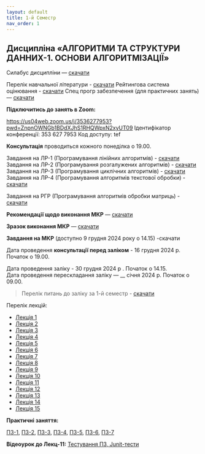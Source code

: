 ```yaml
---
layout: default
title: 1-й Семестр
nav_order: 1
---
```


## Дисципліна «АЛГОРИТМИ ТА СТРУКТУРИ ДАННИХ-1. ОСНОВИ АЛГОРИТМІЗАЦІЇ»

Силабус дисципліни — [скачати](https://www.dropbox.com/s/yrt2l9zt3zpnbbd/%D0%90%D0%A1%D0%94-1_%D0%A1%D0%B8%D0%BB%D0%B0%D0%B1%D1%83%D1%81_121_%D0%B1%D0%B0%D0%BA_1-%D0%B9%20%D1%81%D0%B5%D0%BC%D0%B5%D1%81%D1%82%D1%80.pdf?dl=0)

Перелік навчальної літератури - [скачати](https://www.dropbox.com/s/cm5mkvk83mr4obv/%D0%90%D0%A1%D0%94-1_%D0%A1%D0%BF%D0%B8%D1%81%D0%BE%D0%BA%20%D0%BB%D1%96%D1%82%D0%B5%D1%80%D0%B0%D1%82%D1%83%D1%80%D0%B8.pdf?dl=0)
Рейтингова система оцінювання - [скачати](https://www.dropbox.com/s/lbv9otxfkwlxy2v/%D0%90%D0%A1%D0%94-1_%D0%A0%D0%A1%D0%9E.pdf?dl=0)
Спец прогр забезпечення (для практичних занять) — [скачати](https://www.dropbox.com/s/9qw3f56ougvmhz4/%D0%90%D0%A1%D0%94-1_%D0%A1%D0%BF%D0%B5%D1%86%20%D0%9F%D0%97%20%D0%B4%D0%BB%D1%8F%20%D0%B7%D0%B0%D0%BD%D1%8F%D1%82%D1%8C.pdf?dl=0)

**Підключитись до занять в Zoom:**

https://us04web.zoom.us/j/3536277953?pwd=ZnpnOWNGb1BDdXJhS1RHQWpxN2xyUT09
Ідентифікатор конференції: 353 627 7953
Код доступу: tef

**Консультація** проводиться кожного понеділка о 19.00.

Завдання на ЛР-1 (Програмування лінійних алгоритмів) - [скачати](https://www.dropbox.com/s/n855q14qz1ifu2q/%D0%90%D0%A1%D0%94-1_%D0%9B%D0%A0-1.pdf?dl=0)  
Завдання на ЛР-2 (Програмування розгалужених алгоритмів) - [скачати](https://www.dropbox.com/s/9dbrqhjhtw1l2qt/%D0%90%D0%A1%D0%94-1_%D0%9B%D0%A0-2.pdf?dl=0)  
Завдання на  ЛР-3 (Програмування циклічних алгоритмів)  - [скачати](https://www.dropbox.com/s/t5nlxxr2rive45g/%D0%90%D0%A1%D0%94-1_%D0%9B%D0%A0-3.pdf?dl=0)  
Завдання на  ЛР-4 (Програмування алгоритмів текстової обробки)  - [скачати](https://www.dropbox.com/s/nibaiefqi2yac56/%D0%90%D0%A1%D0%94-1_%D0%9B%D0%A0-4.pdf?dl=0)  

Завдання на РГР (Програмування алгоритмів обробки матриць)  -  [скачати](https://www.dropbox.com/s/91fl36sb1qdkgsj/%D0%90%D0%A1%D0%94-1_%D0%A0%D0%93%D0%A0.pdf?dl=0)

**Рекомендації щодо виконання МКР** — [скачати](https://www.dropbox.com/scl/fi/d524qsn1ef3u9uc5pm4wv/1_-_.pdf?rlkey=ii8ihykxramn2fkux5pkufp8w&dl=0)

**Зразок виконання МКР** — [скачати](https://www.dropbox.com/scl/fi/bven0zrwlrvsdg75vvye8/1_-_-40_-_.pdf?rlkey=jw67n71qxb2n7fhxws2pmev7w&dl=0)

**Завдання на МКР** (доступно 9 грудня 2024 року о 14.15) -скачати

Дата проведення **консультації перед заліком** - 16 грудня 2024 р. Початок о 19.00.

Дата проведення заліку - 30 грудня 2024 р . Початок о 14.15.  
Дата проведення перескладання заліку — __ січня 2024 р. Початок о 09.00.

> Перелік питань до заліку за 1-й семестр - [скачати](https://www.dropbox.com/scl/fi/f9m7vbgc5yrswm0xdc1up/1_.pdf?rlkey=mcl1leght60ids1epvbb8aylh&dl=0)

Перелік лекцій:

- [Лекція 1](https://www.dropbox.com/s/56cnypjlvh18en5/%D0%90%D0%A1%D0%94-1_%D0%9B%D0%B5%D0%BA%D1%86%D1%96%D1%8F-1.pdf?dl=0)
- [Лекція 2](https://www.dropbox.com/s/9wx7p7zfy5z79jb/%D0%90%D0%A1%D0%94-1_%D0%9B%D0%B5%D0%BA%D1%86%D1%96%D1%8F-2.pdf?dl=0)
- [Лекція 3](https://www.dropbox.com/s/mfh6neg219qecfg/%D0%90%D0%A1%D0%94-1_%D0%9B%D0%B5%D0%BA%D1%86%D1%96%D1%8F-3.pdf?dl=0)
- [Лекція 4](https://www.dropbox.com/s/l6rqew662xd0qsa/%D0%90%D0%A1%D0%94-1_%D0%9B%D0%B5%D0%BA%D1%86%D1%96%D1%8F-4.pdf?dl=0)
- [Лекція 5](https://www.dropbox.com/s/xj7n3khklf20a7c/%D0%90%D0%A1%D0%94-1_%D0%9B%D0%B5%D0%BA%D1%86%D1%96%D1%8F-5.pdf?dl=0)
- [Лекція 6](https://www.dropbox.com/s/umt9vfezewgw0xl/%D0%90%D0%A1%D0%94-1_%D0%9B%D0%B5%D0%BA%D1%86%D1%96%D1%8F-6.pdf?dl=0)
- [Лекція 7](https://www.dropbox.com/s/4mx00392z65zvrh/%D0%90%D0%A1%D0%94-1_%D0%9B%D0%B5%D0%BA%D1%86%D1%96%D1%8F-7.pdf?dl=0)
- [Лекція 8](https://www.dropbox.com/s/ivac7t3039lzhsk/%D0%90%D0%A1%D0%94-1_%D0%9B%D0%B5%D0%BA%D1%86%D1%96%D1%8F-8.pdf?dl=0)
- [Лекція 9](https://www.dropbox.com/s/npue4nws4yufhjr/%D0%90%D0%A1%D0%94-1_%D0%9B%D0%B5%D0%BA%D1%86%D1%96%D1%8F-9.pdf?dl=0)
- [Лекція 10](https://www.dropbox.com/s/3eknn2yz14s3ple/%D0%90%D0%A1%D0%94-1_%D0%9B%D0%B5%D0%BA%D1%86%D1%96%D1%8F-10.pdf?dl=0)
- [Лекція 11](https://www.dropbox.com/s/zp1x0gaei4e1c01/%D0%90%D0%A1%D0%94-1_%D0%9B%D0%B5%D0%BA%D1%86%D1%96%D1%8F-11.pdf?dl=0)
- [Лекція 12](https://www.dropbox.com/s/lcg3p5g037bqb1b/%D0%90%D0%A1%D0%94-1_%D0%9B%D0%B5%D0%BA%D1%86%D1%96%D1%8F-12.pdf?dl=0)
- [Лекція 13](https://www.dropbox.com/scl/fi/nhac6md9fylygcld99aff/1_-13.pdf?rlkey=3m5cndjcyhhsor0whauiwz3jc&dl=0)
- [Лекція 14](https://www.dropbox.com/scl/fi/8v5mij1e5x2rsvw4kaioi/1_-14.pdf?rlkey=8h592oiw4xlrz1mxy0y3qji6r&dl=0)
- [Лекція 15](https://www.dropbox.com/s/u45kwvo073lovri/%D0%90%D0%A1%D0%94-1_%D0%9B%D0%B5%D0%BA%D1%86%D1%96%D1%8F-13.pdf?dl=0)

**Практичні заняття:**

[ПЗ-1](https://www.dropbox.com/s/neuapcxplgq4j89/%D0%90%D0%A1%D0%94-1_%D0%9F%D0%97-1.pdf?dl=0),
[ПЗ-2](https://www.dropbox.com/s/9h9fbr75fgrso7c/%D0%90%D0%A1%D0%94-1_%D0%9F%D0%97-2.pdf?dl=0),
[ПЗ-3](https://www.dropbox.com/s/1t9hmc5z20fpgze/%D0%90%D0%A1%D0%94-1_%D0%9F%D0%97-3.pdf?dl=0),
[ПЗ-4](https://www.dropbox.com/s/cdx5zccmo14qs4j/%D0%90%D0%A1%D0%94-1_%D0%9F%D0%97-4.pdf?dl=0),
[ПЗ-5](https://www.dropbox.com/s/g0hrjex69echgrq/%D0%90%D0%A1%D0%94-1_%D0%9F%D0%97-5%20.pdf?dl=0),
[ПЗ-6](https://www.dropbox.com/s/v863qsqo7jft5ms/%D0%90%D0%A1%D0%94-1_%D0%9F%D0%97-6.pdf?dl=0),
[ПЗ-7](https://www.dropbox.com/scl/fi/0eb8agp5d5og8laqc6l58/1_-7.pdf?rlkey=1w4gxn4afnz73i43qthai5gip&dl=0)


**Відеоурок до Лекц-11:** [Тестування ПЗ, Junit-тести ](https://www.dropbox.com/s/5cgyj9p86exrlwk/%D0%90%D0%A1%D0%94-1_%D0%A2%D0%B5%D1%81%D1%82%D1%83%D0%B2%D0%B0%D0%BD%D0%BD%D1%8F%20%D0%9F%D0%97%20%20Junit-%D1%82%D0%B5%D1%81%D1%82%D0%B8.mp4?dl=0)
